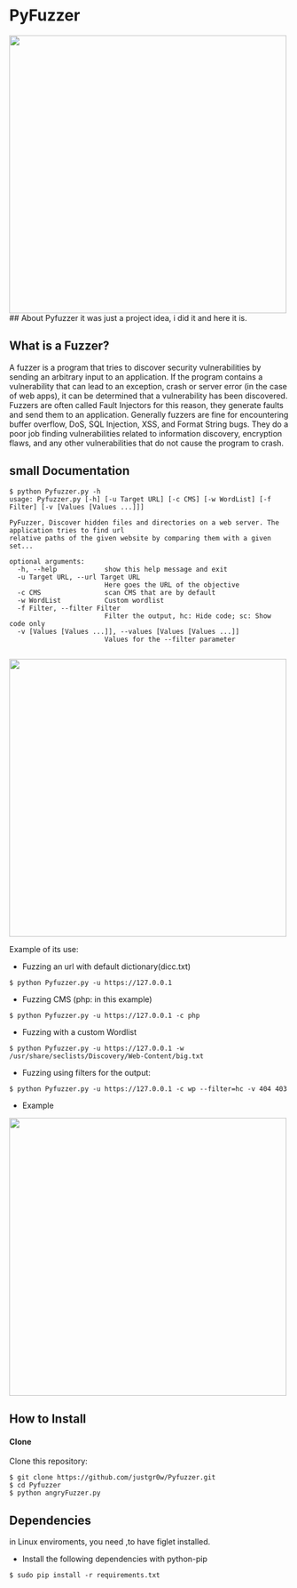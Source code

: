 # PyFuzzer
<img src="https://github.com/justgr0w/PyFuzzer/photos/logo.svg" width="500">
## About Pyfuzzer
it was just a project idea, i did it and here it is.

## What is a Fuzzer?
A fuzzer is a program that tries to discover security vulnerabilities by sending an arbitrary input to an application. If the program contains a vulnerability that can lead to an exception, crash or server error (in the case of web apps), it can be determined that a vulnerability has been discovered. Fuzzers are often called Fault Injectors for this reason, they generate faults and send them to an application. Generally fuzzers are fine for encountering buffer overflow, DoS, SQL Injection, XSS, and Format String bugs. They do a poor job finding vulnerabilities related to information discovery, encryption flaws, and any other vulnerabilities that do not cause the program to crash.

## small Documentation
~~~
$ python Pyfuzzer.py -h
usage: Pyfuzzer.py [-h] [-u Target URL] [-c CMS] [-w WordList] [-f Filter] [-v [Values [Values ...]]]

PyFuzzer, Discover hidden files and directories on a web server. The application tries to find url
relative paths of the given website by comparing them with a given set...

optional arguments:
  -h, --help            show this help message and exit
  -u Target URL, --url Target URL
                        Here goes the URL of the objective
  -c CMS                scan CMS that are by default
  -w WordList           Custom wordlist
  -f Filter, --filter Filter
                        Filter the output, hc: Hide code; sc: Show code only
  -v [Values [Values ...]], --values [Values [Values ...]]
                        Values for the --filter parameter
               
~~~
<img src="https://github.com/justgr0w/PyFuzzer/photos/help.svg" width="500">

Example of its use:

* Fuzzing an url with default dictionary(dicc.txt)
~~~
$ python Pyfuzzer.py -u https://127.0.0.1
~~~

* Fuzzing CMS (php: in this example)
~~~
$ python Pyfuzzer.py -u https://127.0.0.1 -c php
~~~

* Fuzzing with a custom Wordlist
~~~
$ python Pyfuzzer.py -u https://127.0.0.1 -w /usr/share/seclists/Discovery/Web-Content/big.txt
~~~

* Fuzzing using filters for the output:
~~~
$ python Pyfuzzer.py -u https://127.0.0.1 -c wp --filter=hc -v 404 403
~~~

* Example
<img src="https://github.com/justgr0w/PyFuzzer/photos/fuzz.svg" width="500">

## How to Install
#### Clone
 Clone this repository:
 ```
$ git clone https://github.com/justgr0w/Pyfuzzer.git
$ cd Pyfuzzer
$ python angryFuzzer.py
```

## Dependencies
 in Linux enviroments, you need ,to have figlet installed.
* Install the following dependencies with python-pip
 ```
$ sudo pip install -r requirements.txt
```
